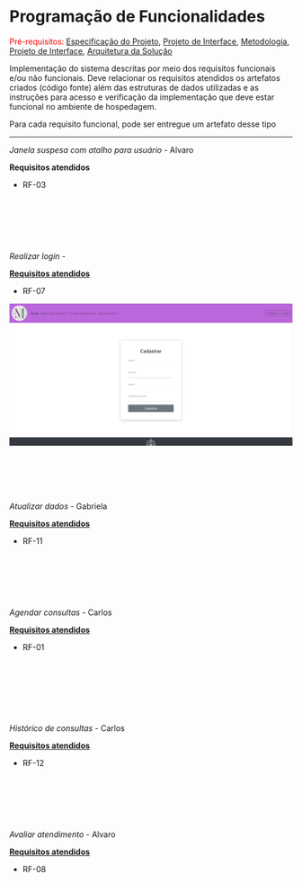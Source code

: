 # Programação de Funcionalidades

<span style="color:red">Pré-requisitos: <a href="2-Especificação do Projeto.md"> Especificação do Projeto</a></span>, <a href="3-Projeto de Interface.md"> Projeto de Interface</a>, <a href="4-Metodologia.md"> Metodologia</a>, <a href="3-Projeto de Interface.md"> Projeto de Interface</a>, <a href="5-Arquitetura da Solução.md"> Arquitetura da Solução</a>

Implementação do sistema descritas por meio dos requisitos funcionais e/ou não funcionais. Deve relacionar os requisitos atendidos os artefatos criados (código fonte) além das estruturas de dados utilizadas e as instruções para acesso e verificação da implementação que deve estar funcional no ambiente de hospedagem.

Para cada requisito funcional, pode ser entregue um artefato desse tipo

<hr>

<i>Janela suspesa com atalho para usuário</i> - Alvaro

  <b>Requisitos atendidos</b>
<ul>
  <li>RF-03 </li>
</ul>

<div algin="center">
            <img src="https://github.com/ICEI-PUC-Minas-PMV-ADS/pmv-ads-2023-1-e1-proj-web-t5-pmv-ads-2023-1-e1-proj-web-t5-mente/assets/127910122/d4a1b515-7e03-4d0b-acfd-ddf958ecad13" alt="">
            
<br><br><br>

<i>Realizar login</i> - 

 <b><u>Requisitos atendidos</u></b>
<ul>
  <li>RF-07 </li>
</ul>
 <img src="docs/img/cadastro.png" alt="">
<img src="https://github.com/ICEI-PUC-Minas-PMV-ADS/pmv-ads-2023-1-e1-proj-web-t5-pmv-ads-2023-1-e1-proj-web-t5-mente/assets/127910122/cc3ae2a8-2afc-445a-b1b9-7b8442b8a566" alt="">
        </div>

<br><br><br>

<i>Atualizar dados </i> - Gabriela

  <b><u>Requisitos atendidos</u></b>
<ul>
  <li>RF-11 </li>
</ul>

 <div algin="center">
 <img src="https://github.com/ICEI-PUC-Minas-PMV-ADS/pmv-ads-2023-1-e1-proj-web-t5-pmv-ads-2023-1-e1-proj-web-t5-mente/assets/127910122/67f9bda7-95e2-46ed-9600-e2d5918c5aff" alt="">
</div>

<br><br><br>


<i>Agendar consultas</i> - Carlos

  <b><u>Requisitos atendidos</u></b>
<ul>
  <li>RF-01 </li>
</ul>


<div algin="center">
  <img src="https://github.com/ICEI-PUC-Minas-PMV-ADS/pmv-ads-2023-1-e1-proj-web-t5-pmv-ads-2023-1-e1-proj-web-t5-mente/assets/127910122/5ae8c1d6-48df-4909-8a63-d5ddee0bed4a" alt="">
</div>

 <div algin="center">
  <img src="https://github.com/ICEI-PUC-Minas-PMV-ADS/pmv-ads-2023-1-e1-proj-web-t5-pmv-ads-2023-1-e1-proj-web-t5-mente/assets/127910122/1fc37561-2398-4b07-be3f-e1c9b1c7d15d" alt="">
</div>     
      
<br><br><br>


<i>Histórico de consultas</i> - Carlos

  <b><u>Requisitos atendidos</u></b>
<ul>
  <li>RF-12 </li>
</ul>

<div algin="center">
  <img src="https://github.com/ICEI-PUC-Minas-PMV-ADS/pmv-ads-2023-1-e1-proj-web-t5-pmv-ads-2023-1-e1-proj-web-t5-mente/assets/123635086/c6677fca-d90d-4233-8f21-88a9fe2c28ef" alt="">
</div> 

<br><br><br>      


<i>Avaliar atendimento</i> - Alvaro

  <b><u>Requisitos atendidos</u></b>
<ul>
  <li>RF-08 </li>
</ul>

<div algin="center">
  <img src="https://github.com/ICEI-PUC-Minas-PMV-ADS/pmv-ads-2023-1-e1-proj-web-t5-pmv-ads-2023-1-e1-proj-web-t5-mente/assets/123635086/7cbca7d9-ca33-4ef7-bd68-d9e84008442e" alt="">
</div>
      


